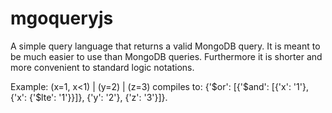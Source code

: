 # mgoqueryjs
A simple query language that returns a valid MongoDB query.
It is meant to be much easier to use than MongoDB queries.
Furthermore it is shorter and more convenient to standard logic notations.

Example:
(x=1, x<1) | (y=2) | (z=3)
compiles to: {'$or': [{'$and': [{'x': '1'}, {'x': {'$lte': '1'}}]}, {'y': '2'}, {'z': '3'}]}.
